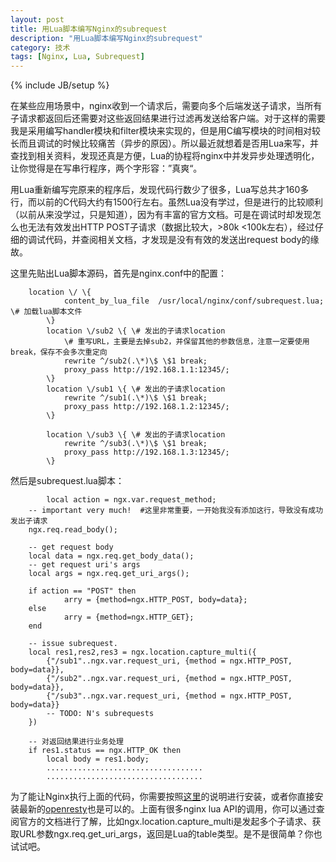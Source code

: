 ```yaml
---
layout: post
title: 用Lua脚本编写Nginx的subrequest
description: "用Lua脚本编写Nginx的subrequest"
category: 技术
tags: [Nginx, Lua, Subrequest]
---
```

{% include JB/setup %}

在某些应用场景中，nginx收到一个请求后，需要向多个后端发送子请求，当所有子请求都返回后还需要对这些返回结果进行过滤再发送给客户端。对于这样的需要我是采用编写handler模块和filter模块来实现的，但是用C编写模块的时间相对较长而且调试的时候比较痛苦（异步的原因）。所以最近就想着是否用Lua来写，并查找到相关资料，发现还真是方便，Lua的协程将nginx中并发异步处理透明化，让你觉得是在写串行程序，两个字形容：”真爽“。

用Lua重新编写完原来的程序后，发现代码行数少了很多，Lua写总共才160多行，而以前的C代码大约有1500行左右。虽然Lua没有学过，但是进行的比较顺利（以前从来没学过，只是知道），因为有丰富的官方文档。可是在调试时却发现怎么也无法有效发出HTTP POST子请求（数据比较大，>80k <100k左右），经过仔细的调试代码，并查阅相关文档，才发现是没有有效的发送出request body的缘故。

这里先贴出Lua脚本源码，首先是nginx.conf中的配置：

		location \/ \{
    			content_by_lua_file  /usr/local/nginx/conf/subrequest.lua; \# 加载lua脚本文件
    		\}
    		location \/sub2 \{ \# 发出的子请求location
      			\# 重写URL，主要是去掉sub2，并保留其他的参数信息，注意一定要使用break，保存不会多次重定向
      			rewrite ^/sub2(.\*)\$ \$1 break;  
      			proxy_pass http://192.168.1.1:12345/;
    		\}
    		location \/sub1 \{ \# 发出的子请求location
      			rewrite ^/sub1(.\*)\$ \$1 break;
      			proxy_pass http://192.168.1.2:12345/;
    		\}

    		location \/sub3 \{ \# 发出的子请求location
      			rewrite ^/sub3(.\*)\$ \$1 break;
      			proxy_pass http://192.168.1.3:12345/;
    		\}

然后是subrequest.lua脚本：

    		local action = ngx.var.request_method;
		-- important very much!  #这里非常重要，一开始我没有添加这行，导致没有成功发出子请求
		ngx.req.read_body();

		-- get request body
		local data = ngx.req.get_body_data();
		-- get request uri's args
		local args = ngx.req.get_uri_args();

		if action == "POST" then
    			arry = {method=ngx.HTTP_POST, body=data};
		else
    			arry = {method=ngx.HTTP_GET};
		end

		-- issue subrequest.
		local res1,res2,res3 = ngx.location.capture_multi({
    		{"/sub1"..ngx.var.request_uri, {method = ngx.HTTP_POST, body=data}},
    		{"/sub2"..ngx.var.request_uri, {method = ngx.HTTP_POST, body=data}},
    		{"/sub3"..ngx.var.request_uri, {method = ngx.HTTP_POST, body=data}}
    		-- TODO: N's subrequests
		})

		-- 对返回结果进行业务处理
		if res1.status == ngx.HTTP_OK then
    		local body = res1.body;
    		...................................
    		...................................

为了能让Nginx执行上面的代码，你需要按照[这里](http://huoding.com/2012/08/31/156)的说明进行安装，或者你直接安装最新的[openresty](http://openresty.org/)也是可以的。上面有很多nginx lua API的调用，你可以通过查阅官方的文档进行了解，比如ngx.location.capture_multi是发起多个子请求、获取URL参数ngx.req.get_uri_args，返回是Lua的table类型。是不是很简单？你也试试吧。


